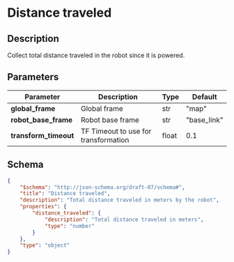 # Distance traveled

## Description

Collect total distance traveled in the robot since it is powered.

## Parameters

| Parameter             | Description                          | Type  | Default     |
| --------------------- | ------------------------------------ | ----- | ----------- |
| **global_frame**      | Global frame                         | str   | "map"       |
| **robot_base_frame**  | Robot base frame                     | str   | "base_link" |
| **transform_timeout** | TF Timeout to use for transformation | float | 0.1         |

## Schema

```json
{
    "$schema": "http://json-schema.org/draft-07/schema#",
    "title": "Distance traveled",
    "description": "Total distance traveled in meters by the robot",
    "properties": {
        "distance_traveled": {
            "description": "Total distance traveled in meters",
            "type": "number"
        }
    },
    "type": "object"
}
```
